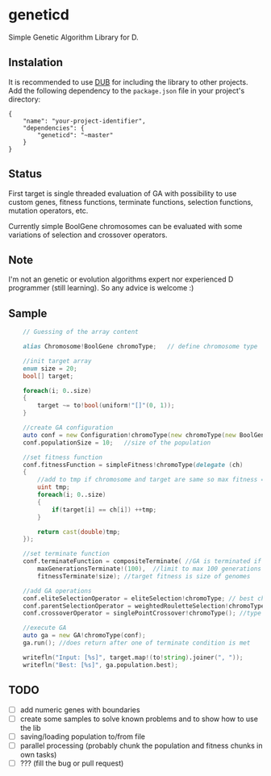 geneticd
========

Simple Genetic Algorithm Library for D.

Instalation
-----------
It is recommended to use [DUB](https://github.com/rejectedsoftware/dub) for including the library to other projects.
Add the following dependency to the `package.json` file in your project's directory:

    {
        "name": "your-project-identifier",
        "dependencies": {
            "geneticd": "~master"
        }
    }

Status
------

First target is single threaded evaluation of GA with possibility to use custom genes, fitness functions, terminate functions, selection functions, mutation operators, etc.

Currently simple BoolGene chromosomes can be evaluated with some variations of selection and crossover operators.

Note
----
I'm not an genetic or evolution algorithms expert nor experienced D programmer (still learning). So any advice is welcome :)

Sample
------
```D
    // Guessing of the array content

    alias Chromosome!BoolGene chromoType;   // define chromosome type

    //init target array
    enum size = 20;
    bool[] target;

    foreach(i; 0..size)
    {
        target ~= to!bool(uniform!"[]"(0, 1));
    }

    //create GA configuration
    auto conf = new Configuration!chromoType(new chromoType(new BoolGene(), size)); //config with sample chromosome to init population with
    conf.populationSize = 10;   //size of the population

    //set fitness function
    conf.fitnessFunction = simpleFitness!chromoType(delegate (ch)
    {
        //add to tmp if chromosome and target are same so max fitness = 20
        uint tmp;
        foreach(i; 0..size)
        {
            if(target[i] == ch[i]) ++tmp;
        }

        return cast(double)tmp;
    });

    //set terminate function
    conf.terminateFunction = compositeTerminate( //GA is terminated if one of conditions is met
        maxGenerationsTerminate!(100),  //limit to max 100 generations
        fitnessTerminate!size); //target fitness is size of genomes

    //add GA operations
    conf.eliteSelectionOperator = eliteSelection!chromoType; // best chromosome allways survives
    conf.parentSelectionOperator = weightedRouletteSelection!chromoType(); //select parent chromosomes to crossover and mutate
    conf.crossoverOperator = singlePointCrossover!chromoType(); //type of crossover operator

    //execute GA
    auto ga = new GA!chromoType(conf);
    ga.run(); //does return after one of terminate condition is met

    writefln("Input: [%s]", target.map!(to!string).joiner(", "));
    writefln("Best: [%s]", ga.population.best);
```

TODO
----
- [ ] add numeric genes with boundaries
- [ ] create some samples to solve known problems and to show how to use the lib
- [ ] saving/loading population to/from file
- [ ] parallel processing (probably chunk the population and fitness chunks in own tasks)
- [ ] ??? (fill the bug or pull request)
